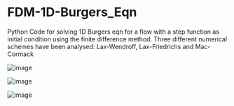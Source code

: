 # FDM-1D-Burgers_Eqn
Python Code for solving 1D Burgers eqn for a flow with a step function as initial condition using the finite difference method. Three different numerical schemes have been analysed: Lax-Wendroff, Lax-Friedrichs and Mac-Cormack


![image](https://github.com/Parass2802/FDM-1D-Burgers_Eqn/assets/149015075/a37bb2f4-f9e8-435e-bf8e-196c6a71c10d)

![image](https://github.com/Parass2802/FDM-1D-Burgers_Eqn/assets/149015075/0e4e4af7-9e03-481b-86a2-76e0918b5645)

![image](https://github.com/Parass2802/FDM-1D-Burgers_Eqn/assets/149015075/7b8b41f8-b0a7-4c57-8683-2ede0f798353)

